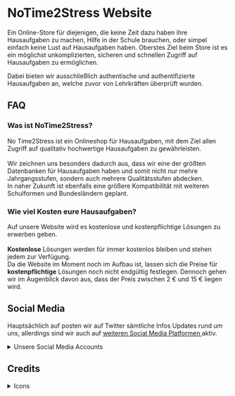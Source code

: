 # NoTime2Stress Website

Ein Online-Store für diejenigen, die keine Zeit dazu haben ihre Hausaufgaben zu machen, Hilfe in der Schule brauchen, oder simpel einfach keine Lust auf Hausaufgaben haben. Oberstes Ziel beim Store ist es ein möglichst unkomplizierten, sicheren und schnellen Zugriff auf Hausaufgaben zu ermöglichen. 

Dabei bieten wir ausschließlich authentische und authentifizierte Hausaufgaben an, welche zuvor von Lehrkräften überprüft wurden. 
## FAQ

### Was ist NoTime2Stress?

No Time2Stress ist ein Onlineshop für Hausaufgaben, mit dem Ziel allen Zugriff auf qualitativ hochwertige Hausaufgaben zu gewährleisten.<br> <br>
Wir zeichnen uns besonders dadurch aus, dass wir eine der größten Datenbanken für Hausaufgaben haben und somit nicht nur mehre Jahrgangsstufen, sondern auch mehrere Qualitätsstufen abdecken. <br>
In naher Zukunft ist ebenfalls eine größere Kompatibilität mit weiteren Schulformen und Bundesländern geplant. 

### Wie viel Kosten eure Hausaufgaben?

Auf unsere Website wird es kostenlose und kostenpflichtige Lösungen zu erwerben geben.<br><br>
<b>Kostenlose</b> Lösungen werden für immer kostenlos bleiben und stehen jedem zur Verfügung.<br>
Da die Website im Moment noch im Aufbau ist, lassen sich die Preise für <b>kostenpflichtige</b> Lösungen noch nicht endgültig festlegen. Dennoch gehen wir im Augenblick davon aus, dass der Preis zwischen 2 € und 15 € liegen wird. 


## Social Media

Hauptsächlich auf posten wir auf Twitter sämtliche Infos Updates rund um uns, allerdings sind wir auch auf <a href="https://linktr.ee/notime2stress"> weiteren Social Media Platformen </a> aktiv.

<details>
  <summary>Unsere Social Media Accounts</summary>
  
  <i>Hier sind sämtliche offzielle Accounts aufgelistet</i>

  Twitter: https://twitter.com/NoTime2Stress <br>
  Instagram: https://instagram.com/notime2stress <br>
  Mail: notime2stress@protonmail.com
  
  </details>
  
## Credits
<details>
  <summary>Icons</summary>
 
  <i>Diese Icons benutzen wir auf unsere Website oder anderen Seiten, die mit uns in Verbindung stehen</i>
  
<div>Icons made by <a href="https://www.flaticon.com/authors/pixel-perfect" title="Pixel perfect">Pixel perfect</a> from <a href="https://www.flaticon.com/" title="Flaticon">www.flaticon.com</a></div>
<div>Icons made by <a href="https://www.flaticon.com/authors/hight-quality-icons" title="Hight Quality Icons">Hight Quality Icons</a> from <a href="https://www.flaticon.com/" title="Flaticon">www.flaticon.com</a></div>
<div>Icons made by <a href="https://www.freepik.com" title="Freepik">Freepik</a> from <a href="https://www.flaticon.com/" title="Flaticon">www.flaticon.com</a></div>  

</details>
